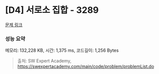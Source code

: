 # [D4] 서로소 집합 - 3289 

[문제 링크](https://swexpertacademy.com/main/code/problem/problemDetail.do?contestProbId=AWBJKA6qr2oDFAWr) 

### 성능 요약

메모리: 132,228 KB, 시간: 1,375 ms, 코드길이: 1,256 Bytes



> 출처: SW Expert Academy, https://swexpertacademy.com/main/code/problem/problemList.do